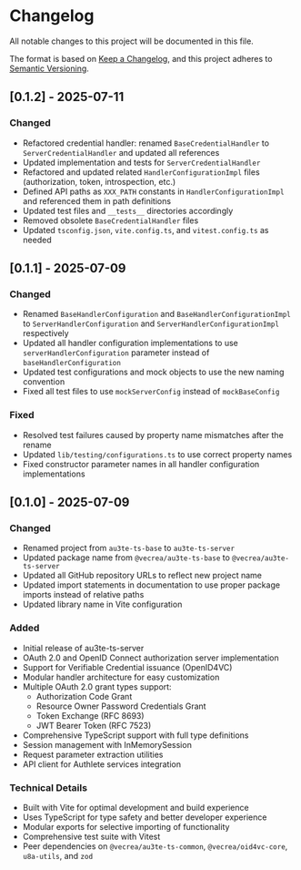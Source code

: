 # Changelog

All notable changes to this project will be documented in this file.

The format is based on [Keep a Changelog](https://keepachangelog.com/en/1.0.0/),
and this project adheres to [Semantic Versioning](https://semver.org/spec/v2.0.0.html).

## [0.1.2] - 2025-07-11

### Changed

- Refactored credential handler: renamed `BaseCredentialHandler` to `ServerCredentialHandler` and updated all references
- Updated implementation and tests for `ServerCredentialHandler`
- Refactored and updated related `HandlerConfigurationImpl` files (authorization, token, introspection, etc.)
- Defined API paths as `XXX_PATH` constants in `HandlerConfigurationImpl` and referenced them in path definitions
- Updated test files and `__tests__` directories accordingly
- Removed obsolete `BaseCredentialHandler` files
- Updated `tsconfig.json`, `vite.config.ts`, and `vitest.config.ts` as needed

## [0.1.1] - 2025-07-09

### Changed

- Renamed `BaseHandlerConfiguration` and `BaseHandlerConfigurationImpl` to `ServerHandlerConfiguration` and `ServerHandlerConfigurationImpl` respectively
- Updated all handler configuration implementations to use `serverHandlerConfiguration` parameter instead of `baseHandlerConfiguration`
- Updated test configurations and mock objects to use the new naming convention
- Fixed all test files to use `mockServerConfig` instead of `mockBaseConfig`

### Fixed

- Resolved test failures caused by property name mismatches after the rename
- Updated `lib/testing/configurations.ts` to use correct property names
- Fixed constructor parameter names in all handler configuration implementations

## [0.1.0] - 2025-07-09

### Changed

- Renamed project from `au3te-ts-base` to `au3te-ts-server`
- Updated package name from `@vecrea/au3te-ts-base` to `@vecrea/au3te-ts-server`
- Updated all GitHub repository URLs to reflect new project name
- Updated import statements in documentation to use proper package imports instead of relative paths
- Updated library name in Vite configuration

### Added

- Initial release of au3te-ts-server
- OAuth 2.0 and OpenID Connect authorization server implementation
- Support for Verifiable Credential issuance (OpenID4VC)
- Modular handler architecture for easy customization
- Multiple OAuth 2.0 grant types support:
  - Authorization Code Grant
  - Resource Owner Password Credentials Grant
  - Token Exchange (RFC 8693)
  - JWT Bearer Token (RFC 7523)
- Comprehensive TypeScript support with full type definitions
- Session management with InMemorySession
- Request parameter extraction utilities
- API client for Authlete services integration

### Technical Details

- Built with Vite for optimal development and build experience
- Uses TypeScript for type safety and better developer experience
- Modular exports for selective importing of functionality
- Comprehensive test suite with Vitest
- Peer dependencies on `@vecrea/au3te-ts-common`, `@vecrea/oid4vc-core`, `u8a-utils`, and `zod`
